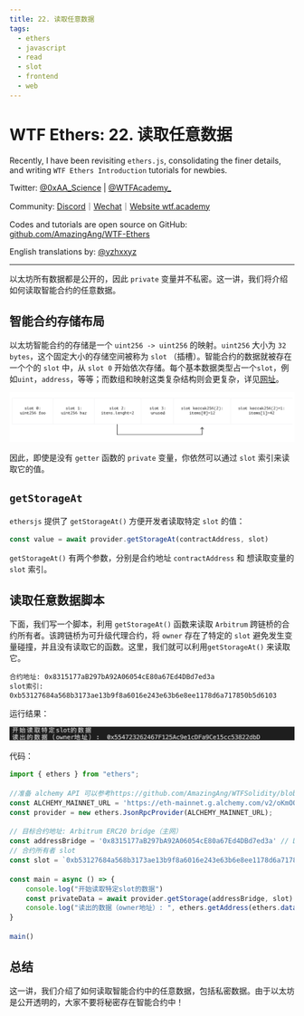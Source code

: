 ```yaml
---
title: 22. 读取任意数据
tags:
  - ethers
  - javascript
  - read
  - slot
  - frontend
  - web
---
```


# WTF Ethers: 22. 读取任意数据

Recently, I have been revisiting `ethers.js`, consolidating the finer details, and writing `WTF Ethers Introduction` tutorials for newbies. 

Twitter: [@0xAA_Science](https://twitter.com/0xAA_Science) | [@WTFAcademy_](https://twitter.com/WTFAcademy_)

Community: [Discord](https://discord.gg/5akcruXrsk)｜[Wechat](https://docs.google.com/forms/d/e/1FAIpQLSe4KGT8Sh6sJ7hedQRuIYirOoZK_85miz3dw7vA1-YjodgJ-A/viewform?usp=sf_link)｜[Website wtf.academy](https://wtf.academy)

Codes and tutorials are open source on GitHub: [github.com/AmazingAng/WTF-Ethers](https://github.com/WTFAcademy/WTF-Ethers)

English translations by: [@yzhxxyz](https://twitter.com/yzhxxyz)

---

以太坊所有数据都是公开的，因此 `private` 变量并不私密。这一讲，我们将介绍如何读取智能合约的任意数据。

## 智能合约存储布局

以太坊智能合约的存储是一个 `uint256 -> uint256` 的映射。`uint256` 大小为 `32 bytes`，这个固定大小的存储空间被称为 `slot` （插槽）。智能合约的数据就被存在一个个的 `slot` 中，从 `slot 0` 开始依次存储。每个基本数据类型占一个`slot`，例如`uint`，`address`，等等；而数组和映射这类复杂结构则会更复杂，详见[网址](https://docs.soliditylang.org/en/v0.8.17/internals/layout_in_storage.html?highlight=Layout%20of%20State%20Variables%20in%20Storage)。

![](./img/22-1.png)

因此，即使是没有 `getter` 函数的 `private` 变量，你依然可以通过 `slot` 索引来读取它的值。

## `getStorageAt`

`ethersjs` 提供了 `getStorageAt()` 方便开发者读取特定 `slot` 的值：

```js
const value = await provider.getStorageAt(contractAddress, slot)
```

`getStorageAt()` 有两个参数，分别是合约地址 `contractAddress` 和 想读取变量的 `slot` 索引。

## 读取任意数据脚本

下面，我们写一个脚本，利用 `getStorageAt()` 函数来读取 `Arbitrum` 跨链桥的合约所有者。该跨链桥为可升级代理合约，将 `owner` 存在了特定的 `slot` 避免发生变量碰撞，并且没有读取它的函数。这里，我们就可以利用`getStorageAt()` 来读取它。

```solidity
合约地址: 0x8315177aB297bA92A06054cE80a67Ed4DBd7ed3a
slot索引: 0xb53127684a568b3173ae13b9f8a6016e243e63b6e8ee1178d6a717850b5d6103
```

运行结果：

![](./img/22-2.png)

代码：

```js
import { ethers } from "ethers";

//准备 alchemy API 可以参考https://github.com/AmazingAng/WTFSolidity/blob/main/Topics/Tools/TOOL04_Alchemy/readme.md 
const ALCHEMY_MAINNET_URL = 'https://eth-mainnet.g.alchemy.com/v2/oKmOQKbneVkxgHZfibs-iFhIlIAl6HDN';
const provider = new ethers.JsonRpcProvider(ALCHEMY_MAINNET_URL);

// 目标合约地址: Arbitrum ERC20 bridge（主网）
const addressBridge = '0x8315177aB297bA92A06054cE80a67Ed4DBd7ed3a' // DAI Contract
// 合约所有者 slot
const slot = `0xb53127684a568b3173ae13b9f8a6016e243e63b6e8ee1178d6a717850b5d6103`

const main = async () => {
    console.log("开始读取特定slot的数据")
    const privateData = await provider.getStorage(addressBridge, slot)
    console.log("读出的数据（owner地址）: ", ethers.getAddress(ethers.dataSlice(privateData, 12)))    
}

main()
```

## 总结

这一讲，我们介绍了如何读取智能合约中的任意数据，包括私密数据。由于以太坊是公开透明的，大家不要将秘密存在智能合约中！